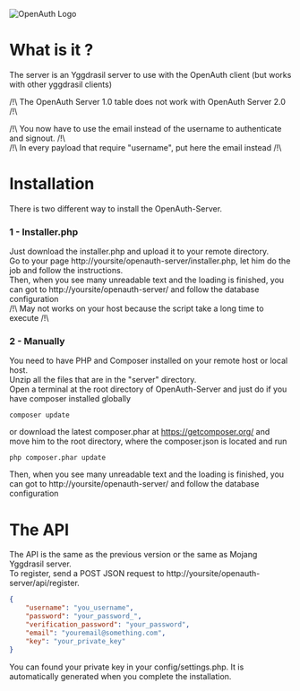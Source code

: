 ![OpenAuth Logo](http://image.noelshack.com/fichiers/2015/20/1431453946-banierreoauth.png)

# What is it ?
The server is an Yggdrasil server to use with the OpenAuth client (but works with other yggdrasil clients)  

/!\ The OpenAuth Server 1.0 table does not work with OpenAuth Server 2.0 /!\  

/!\ You now have to use the email instead of the username to authenticate and signout. /!\  
/!\ In every payload that require "username", put here the email instead /!\  

# Installation
There is two different way to install the OpenAuth-Server.  

### 1 - Installer.php
Just download the installer.php and upload it to your remote directory.  
Go to your page http://yoursite/openauth-server/installer.php, let him do the job and follow the instructions.  
Then, when you see many unreadable text and the loading is finished, you can got to http://yoursite/openauth-server/ and follow the database configuration  
/!\ May not works on your host because the script take a long time to execute /!\  

### 2 - Manually
You need to have PHP and Composer installed on your remote host or local host.  
Unzip all the files that are in the "server" directory.  
Open a terminal at the root directory of OpenAuth-Server and just do if you have composer installed globally  
```shell
composer update
```
or download the latest composer.phar at https://getcomposer.org/ and move him to the root directory, where the composer.json is located and run  
```shell
php composer.phar update
```
Then, when you see many unreadable text and the loading is finished, you can got to http://yoursite/openauth-server/ and follow the database configuration  

# The API  
The API is the same as the previous version or the same as Mojang Yggdrasil server.  
To register, send a POST JSON request to http://yoursite/openauth-server/api/register.  
```json
{
    "username": "you_username",
    "password": "your_password_",
    "verification_password": "your_password",
    "email": "youremail@something.com",
    "key": "your_private_key"
}
```
You can found your private key in your config/settings.php. It is automatically generated when you complete the installation.  
